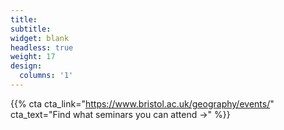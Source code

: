 ```yaml
---
title:
subtitle:
widget: blank
headless: true
weight: 17
design:
  columns: '1'
---
```


{{% cta cta_link="https://www.bristol.ac.uk/geography/events/" cta_text="Find what seminars you can attend →" %}}
